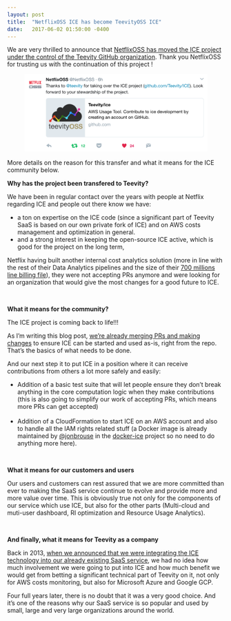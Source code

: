 ```yaml
---
layout: post
title:  "NetflixOSS ICE has become TeevityOSS ICE"
date:   2017-06-02 01:50:00 -0400
---
```

<p>We are very thrilled to announce that <a href="https://twitter.com/NetflixOSS/status/870475268166606851" target="_blank">NetflixOSS has moved the ICE project under the control of the Teevity GitHub organization</a>. Thank you NetflixOSS for trusting us with the continuation of this project !</p><figure data-orig-width="1172" data-orig-height="498" class="tmblr-full"><img src="/assets/images/import/161348125187_0.png" alt="image" data-orig-width="1172" data-orig-height="498"/></figure><p>More details on the reason for this transfer and what it means for the ICE community below. <br/></p><p><b>Why has the project been transfered to Teevity?</b></p><p>We have been in regular contact over the years with people at Netflix regarding ICE and people out there know we have:</p><ul><li>a ton on expertise on the ICE code (since a significant part of Teevity SaaS is based on our own private fork of ICE) and on AWS costs management and optimization in general. <br/></li><li>and a strong interest in keeping the open-source ICE active, which is good for the project on the long term,<br/></li></ul><p>Netflix having built another internal cost analytics solution (more in line with the rest of their Data Analytics pipelines and the size of their <a href="https://twitter.com/adrianco/status/763201371810123776" target="_blank">700 millions line billing file</a>), they were not accepting PRs anymore and were looking for an organization that would give the most changes for a good future to ICE.</p><p><br/></p><p><b>What it means for the community?</b><br/></p><p>The ICE project is coming back to life!!!  </p><p>As I’m writing this blog post, <a href="https://github.com/Teevity/ice/commits/integration" target="_blank">we’re already merging PRs and making changes</a> to ensure ICE can be started and used as-is, right from the repo. That’s the basics of what needs to be done.</p><p>And our next step it to put ICE in a position where it can receive contributions from others a lot more safely and easily:</p><ul><li>Addition of a basic test suite that will let people ensure they don’t break anything in the core computation logic when they make contributions (this is also going to simplify our work of accepting PRs, which means more PRs can get accepted)<br/><br/></li><li>Addition of a CloudFormation to start ICE on an AWS account and also to handle all the IAM rights related stuff (a Docker image is already maintained by <a href="https://github.com/jonbrouse" target="_blank">@jonbrouse</a> in the <a href="https://github.com/jonbrouse/docker-ice" target="_blank">docker-ice</a> project so no need to do anything more here).</li></ul><p><br/></p><p><b>What it means for our customers and users</b></p><p>Our users and customers can rest assured that we are more committed than ever to making the SaaS service continue to evolve and provide more and more value over time. This is obviously true not only for the components of our service which use ICE, but also for the other parts (Multi-cloud and muti-user dashboard, RI optimization and Resource Usage Analytics).</p><p><br/></p><p><b>And finally, what it means for Teevity as a company</b></p><p>Back in 2013, <a href="http://blog.teevity.com/post/58240593080/netflixoss-ice-as-a-service-by-teevity-in-two-flavors" target="_blank">when we announced that we were integrating the ICE technology into our already existing SaaS service</a>, we had no idea how much involvement we were going to put into ICE and how much benefit we would get from betting a significant technical part of Teevity on it, not only for AWS costs monitoring, but also for Microsoft Azure and Google GCP.</p><p>Four full years later, there is no doubt that it was a very good choice. And it’s one of the reasons why our SaaS service is so popular and used by small, large and very large organizations around the world.</p>
 